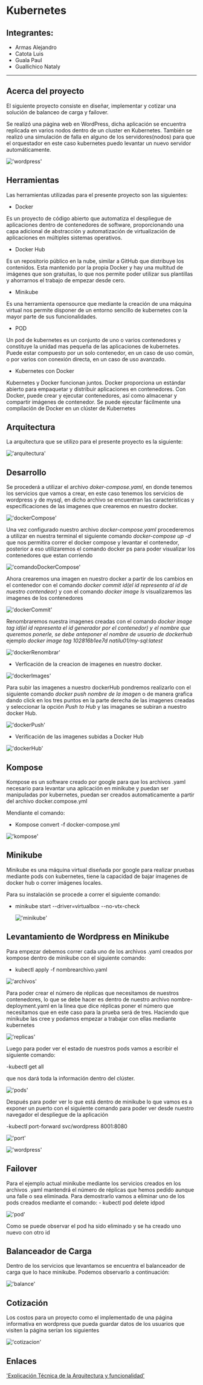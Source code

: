 # Kubernetes
## Integrantes:
- Armas Alejandro 
- Catota Luis
- Guala Paul 
- Guallichico Nataly

<hr/>
 
## **Acerca del proyecto**

<p>El siguiente proyecto consiste en diseñar, implementar y cotizar una solución de balanceo de carga y failover.</p>
<p>Se realizó una página web en WordPress, dicha aplicación se encuentra replicada en varios nodos dentro de un cluster en Kubernetes. También se realizó una simulación de falla en alguno de los servidores(nodos) para que el orquestador en este caso kubernetes puedo levantar un nuevo servidor automáticamente.</p>

!['wordpress'](./images/helloword.PNG)  

## **Herramientas**
<p>Las herramientas utilizadas para el presente proyecto son las siguientes: </p>

- Docker

<p>Es un proyecto de código abierto que automatiza el despliegue de aplicaciones dentro de contenedores de software, proporcionando una capa adicional de abstracción y automatización de virtualización de aplicaciones en múltiples sistemas operativos.</p>

- Docker Hub

<p>Es un repositorio público en la nube, similar a GitHub que distribuye los contenidos. Esta mantenido por la propia Docker y hay una multitud de imágenes que son gratuitas, lo que nos permite poder utilizar sus plantillas y ahorrarnos el trabajo de empezar desde cero.</p>

- Minikube 

<p>Es una  herramienta opensource que mediante la creación de una máquina virtual nos permite disponer de un entorno sencillo de kubernetes con la mayor parte de sus funcionalidades.</p>

- POD

<p>Un pod de kubernetes es un conjunto de uno o varios contenedores y constituye la unidad mas pequeña de las aplicaciones de kubernetes.  Puede estar compuesto por un solo contenedor, en un caso de uso común, o por varios con conexión directa, en un caso de uso avanzado.</p>

- Kubernetes con Docker

<p>Kubernetes y Docker funcionan juntos. Docker proporciona un estándar abierto para empaquetar y distribuir aplicaciones en contenedores. Con Docker, puede crear y ejecutar contenedores, así como almacenar y compartir imágenes de contenedor. Se puede ejecutar fácilmente una compilación de Docker en un clúster de Kubernetes</p>

## **Arquitectura**

<p>La arquitectura que se utilizo para el presente proyecto es la siguiente:</p>

!['arquitectura'](./images/arquitectura.jpeg)  

## **Desarrollo**

<p>Se procederá a utilizar el archivo <em>doker-compose.yaml</em>, en donde tenemos los servicios que vamos a crear, en este caso tenemos los servicios de wordpress y de mysql, en dicho archivo se encuentran las caracteristicas y especificaciones de las imagenes que crearemos en nuestro docker.</p>

!['dockerCompose'](./images/dockercompose.PNG)  

<p>Una vez configurado nuestro archivo <em>docker-compose.yaml</em> procederemos a utilizar en nuestra terminal el siguiente comando <em>docker-compose up -d</em> que nos permitira correr el docker compose y levantar el contenedor, posterior a eso utilizaremos el comando <m>docker ps</m> para poder visualizar los contenedores que estan corriendo</p>

!['comandoDockerCompose'](./images/comandoDockerCompose.PNG)  

<p>Ahora crearemos una imagen en nuestro docker a partir de los cambios en el contenedor con el comando <em>docker commit id(el id representa al id de nuestro contendeor)</em> y con el comando <em>docker image ls</em> visualizaremos las imagenes de los contenedores</p>

!['dockerCommit'](./images/dockerImage.PNG)  


<p>Renombraremos nuestra imagenes creadas con el comando <em>docker image tag id(el id representa el id generador por el contenedor) y el nombre que queremos ponerle, se debe anteponer el nombre de usuario de dockerhub</em> ejemplo <em>docker image tag 102816b1ee7d natilu01/my-sql:latest</em>
 
 !['dockerRenombrar'](./images/dockeNombre.PNG)  

- Verficación de la creacion de imagenes en nuestro docker.
 
 !['dockerImages'](./images/imagenesDocker.PNG)  
 
<p>Para subir las imagenes a nuestro dockerHub pondremos realizarlo con el siguiente comando <em>docker push nombre de la imagen </em> o de manera grafica dando click en los tres puntos en la parte derecha de las imagenes creadas  y seleccionar la opción <em>Push to Hub</em> y las imaganes se subiran a nuestro docker Hub.</p>

!['dockerPush'](./images/dockerPush.PNG)  

- Verificación de las imagenes subidas a Docker Hub

!['dockerHub'](./images/dockerhub.PNG) 
## **Kompose**
<p>Kompose es un software creado por google para que los archivos .yaml necesario para levantar una aplicación en minikube y puedan ser manipuladas por kubernetes, puedan ser creados automaticamente a partir del archivo docker.compose.yml</p>

Mendiante el comando:
 - Kompose convert -f docker-compose.yml
 
 !['kompose'](./images/kompose.PNG)
 
## **Minikube**
<p>Minikube es una máquina virtual diseñada por google para realizar pruebas mediante pods con kubernetes, tiene la capacidad de bajar imagenes de docker hub o correr imágenes locales.

Para su instalación se procede a correr el siguiente comando:
- minikube start --driver=virtualbox --no-vtx-check</p>
 !['minikube'](./images/minikube.PNG)

## **Levantamiento de Wordpress en Minikube**
<p>Para empezar debemos correr cada uno de los archivos .yaml creados por kompose dentro de minikube con el siguiente comando:
 
 - kubectl apply -f nombrearchivo.yaml </p>
 
 !['archivos'](./images/archivosyaml.PNG)
 
 <p>Para poder crear el número de réplicas que necesitamos de nuestros contenedores, lo que se debe hacer es dentro de nuestro archivo nombre-deployment.yaml en la línea que dice réplicas poner el número que necesitamos que en este caso para la prueba será de tres. Haciendo que minikube las cree y podamos empezar a trabajar con ellas mediante kubernetes</p>
 
  !['replicas'](./images/replicas.PNG)
 
<p>Luego para poder ver el estado de nuestros pods vamos a escribir el siguiente comando:
 
 -kubectl get all
 
 que nos dará toda la información dentro del clúster.</p>
 
 !['pods'](./images/getall.PNG)
 
 <p>Después para poder ver lo que está dentro de minikube lo que vamos es a exponer un puerto con el siguiente comando para poder ver desde nuestro navegador el despliegue de la aplicación
 
 -kubectl port-forward svc/wordpress 8001:8080</p>
 
  !['port'](./images/port.PNG)
  
   !['wordpress'](./images/wordpressins.PNG)
 
## **Failover**
<p>Para el ejemplo actual minikube mediante los servicios creados en los archivos .yaml mantendrá el número de réplicas que hemos pedido aunque una falle o sea eliminada. Para demostrarlo vamos a eliminar uno de los pods creados mediante el comando:
 - kubectl pod delete idpod</p>

!['pod'](./images/podborrado.PNG)

<p>Como se puede observar el pod ha sido eliminado y se ha creado uno nuevo con otro id</p>

## **Balanceador de Carga**
<p>Dentro de los servicios que levantamos se encuentra el balanceador de carga que lo hace minikube. Podemos observarlo a continuación:</p>

!['balance'](./images/balance.PNG)
 ## **Cotización**
<p>Los costos para un proyecto como el implementado de una página informativa en wordpress que pueda guardar datos de los usuarios que visiten la página serían los siguientes</p>

!['cotizacion'](./images/cotizacion.PNG)
 
## **Enlaces**

['Explicación Técnica de la Arquitectura y funcionalidad'](https://www.youtube.com/watch?v=0h6QKsixGVg)  
 
